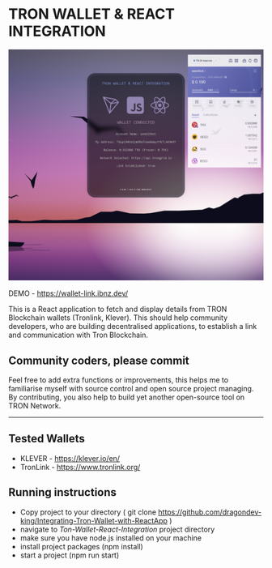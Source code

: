 # TRON WALLET & REACT INTEGRATION

![Preview](src/Screenshot.png)


DEMO  - https://wallet-link.ibnz.dev/


This is a React application to fetch and display details from TRON Blockchain wallets (Tronlink, Klever). This should help community developers, who are building decentralised applications, to establish a link and communication with Tron Blockchain.

## Community coders, please commit

Feel free to add extra functions or improvements, this helps me to familiarise myself with source control and open source project managing. By contributing, you also help to build yet another open-source tool on TRON Network. 

-----
## Tested Wallets

- KLEVER  -  https://klever.io/en/
- TronLink - https://www.tronlink.org/



## Running instructions

- Copy project to your directory ( git clone https://github.com/dragondev-king/Integrating-Tron-Wallet-with-ReactApp )
- navigate to _Ton-Wallet-React-Integration_ project directory
- make sure you have node.js installed on your machine
- install project packages (npm install)
- start a project (npm run start)

